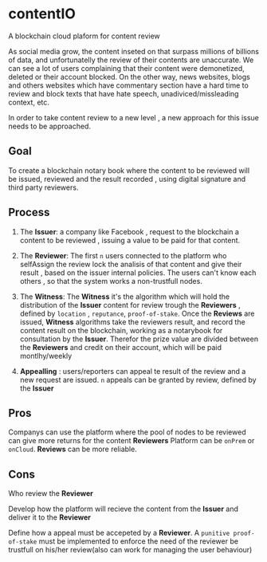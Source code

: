 # contentIO
A blockchain cloud plaform for content review

As social media grow, the content inseted on that surpass millions of billions of data, and unfortunatelly the review of their contents are unaccurate.
We can see a lot of users complaining that their content were demonetized, deleted or their account blocked. On the other way, news websites, blogs and others websites which have commentary section have a hard time to review and block texts that have hate speech, unadiviced/missleading context, etc.


In order to take content review to a new level , a new approach for this issue needs to be approached.

## Goal

To create a blockchain notary book where the content to be reviewed will be issued, reviewed and the result recorded , using digital signature and third party reviewers.


## Process

1. The **Issuer**: a company like Facebook , request to the blockchain a content to be reviewed , issuing a value to be paid for that content.

2. The **Reviewer**: The first `n` users connected to the platform who selfAssign the review lock the analisis of that content and give their result , based on the issuer internal policies. The users can't know each others , so that the system works a non-trustfull nodes.

3. The **Witness**: The **Witness** it's the algorithm which will hold the distribution of the **Issuer** content for review trough the **Reviewers** , defined by `location` , `reputance`, `proof-of-stake`. Once the **Reviews** are issued, **Witness** algorithms take the reviewers result, and record the content result on the blockchain, working as a notarybook for consultation by the **Issuer**. Therefor the prize value are divided between the **Reviewers** and credit on their account, which will be paid montlhy/weekly

4. **Appealling** : users/reporters can appeal te result of the review and a new request are issued. `n` appeals can be granted by review, defined by the **Issuer**


## Pros
Companys can use the platform where the pool of nodes to be reviewed can give more returns for the content **Reviewers**
Platform can be `onPrem` or `onCloud`.
**Reviews** can be more reliable.

## Cons

Who review the **Reviewer**

Develop how the platform will recieve the content from the **Issuer** and deliver it to the **Reviewer**

Define how a appeal must be accepeted by a **Reviewer**. A `punitive proof-of-stake` must be implemented to enforce the need of the reviewer be trustfull on his/her review(also can work for managing the user behaviour)
